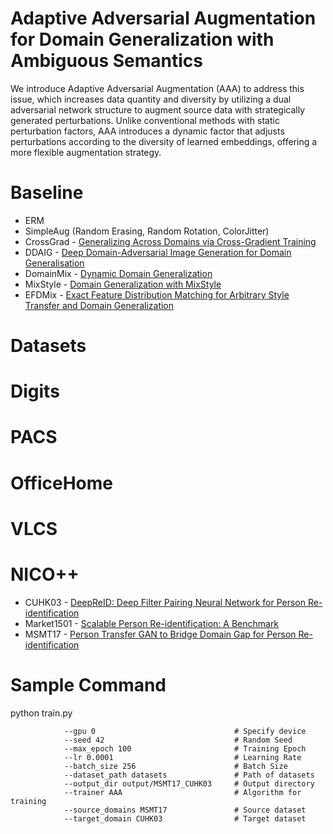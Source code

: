 # Adaptive Adversarial Augmentation for Domain Generalization with Ambiguous Semantics

We introduce Adaptive Adversarial Augmentation (AAA) to address this issue, which increases data quantity and diversity by utilizing a dual adversarial network structure to augment source data with strategically generated perturbations.
Unlike conventional methods with static perturbation factors, AAA introduces a dynamic factor that adjusts perturbations according to the diversity of learned embeddings, offering a more flexible augmentation strategy.

# Baseline
* ERM
* SimpleAug (Random Erasing, Random Rotation, ColorJitter)
* CrossGrad - [Generalizing Across Domains via Cross-Gradient Training](https://openreview.net/forum?id=r1Dx7fbCW)
* DDAIG - [Deep Domain-Adversarial Image Generation for Domain Generalisation](https://arxiv.org/abs/2003.06054)
* DomainMix - [Dynamic Domain Generalization](https://arxiv.org/abs/2205.13913)
* MixStyle - [Domain Generalization with MixStyle](https://openreview.net/forum?id=6xHJ37MVxxp)
* EFDMix - [Exact Feature Distribution Matching for Arbitrary Style Transfer and Domain Generalization](https://arxiv.org/abs/2203.07740)

# Datasets
# Digits
# PACS
# OfficeHome
# VLCS
# NICO++
* CUHK03 - [DeepReID: Deep Filter Pairing Neural Network for Person Re-identification](https://ieeexplore.ieee.org/document/6909421)
* Market1501 - [Scalable Person Re-identification: A Benchmark](https://ieeexplore.ieee.org/document/7410490)
* MSMT17 - [Person Transfer GAN to Bridge Domain Gap for Person Re-identification](https://ieeexplore.ieee.org/document/8578114)

# Sample Command

python train.py

                --gpu 0                               # Specify device
                --seed 42                             # Random Seed
                --max_epoch 100                       # Training Epoch
                --lr 0.0001                           # Learning Rate 
                --batch_size 256                      # Batch Size
                --dataset_path datasets               # Path of datasets
                --output_dir output/MSMT17_CUHK03     # Output directory 
                --trainer AAA                         # Algorithm for training
                --source_domains MSMT17               # Source dataset
                --target_domain CUHK03                # Target dataset
